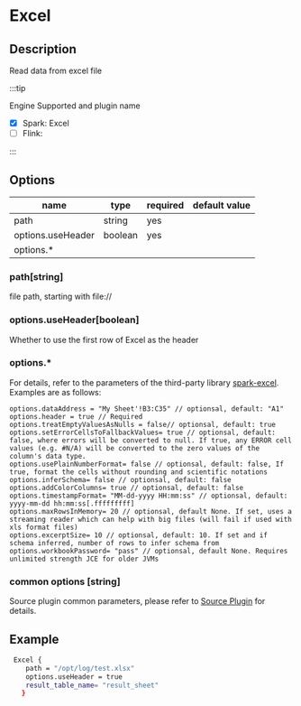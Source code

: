 # Excel

## Description

Read data from excel file

:::tip

Engine Supported and plugin name

* [x] Spark: Excel
* [ ] Flink:

:::

## Options

| name              | type    | required | default value |
| ----------------- | ------- | -------- | ------------- |
| path              | string  | yes      |               |
| options.useHeader | boolean | yes      |               |
| options.*         |         |          |               |

### path[string]

file path, starting with file://

### options.useHeader[boolean]

Whether to use the first row of Excel as the header

### options.*

For details, refer to the parameters of the third-party library [spark-excel](https://github.com/crealytics/spark-excel). Examples are as follows:

```
options.dataAddress = "My Sheet'!B3:C35" // optionsal, default: "A1"
options.header = true // Required
options.treatEmptyValuesAsNulls = false// optionsal, default: true
options.setErrorCellsToFallbackValues= true // optionsal, default: false, where errors will be converted to null. If true, any ERROR cell values (e.g. #N/A) will be converted to the zero values of the column's data type.
options.usePlainNumberFormat= false // optionsal, default: false, If true, format the cells without rounding and scientific notations
options.inferSchema= false // optionsal, default: false
options.addColorColumns= true // optionsal, default: false
options.timestampFormat= "MM-dd-yyyy HH:mm:ss" // optionsal, default: yyyy-mm-dd hh:mm:ss[.fffffffff]
options.maxRowsInMemory= 20 // optionsal, default None. If set, uses a streaming reader which can help with big files (will fail if used with xls format files)
options.excerptSize= 10 // optionsal, default: 10. If set and if schema inferred, number of rows to infer schema from
options.workbookPassword= "pass" // optionsal, default None. Requires unlimited strength JCE for older JVMs
```



### common options [string]

Source plugin common parameters, please refer to [Source Plugin](common-options.mdx) for details.

## Example

```bash
 Excel {
    path = "/opt/log/test.xlsx"
    options.useHeader = true
    result_table_name= "result_sheet"
   }
```

